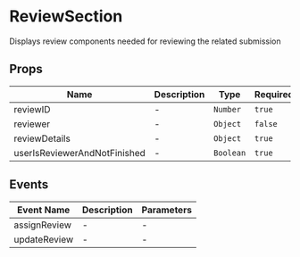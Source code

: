 # ReviewSection

Displays review components needed for reviewing the related submission

## Props

<!-- @vuese:ReviewSection:props:start -->
|Name|Description|Type|Required|Default|
|---|---|---|---|---|
|reviewID|-|`Number`|`true`|-|
|reviewer|-|`Object`|`false`|-|
|reviewDetails|-|`Object`|`true`|-|
|userIsReviewerAndNotFinished|-|`Boolean`|`true`|-|

<!-- @vuese:ReviewSection:props:end -->


## Events

<!-- @vuese:ReviewSection:events:start -->
|Event Name|Description|Parameters|
|---|---|---|
|assignReview|-|-|
|updateReview|-|-|

<!-- @vuese:ReviewSection:events:end -->


